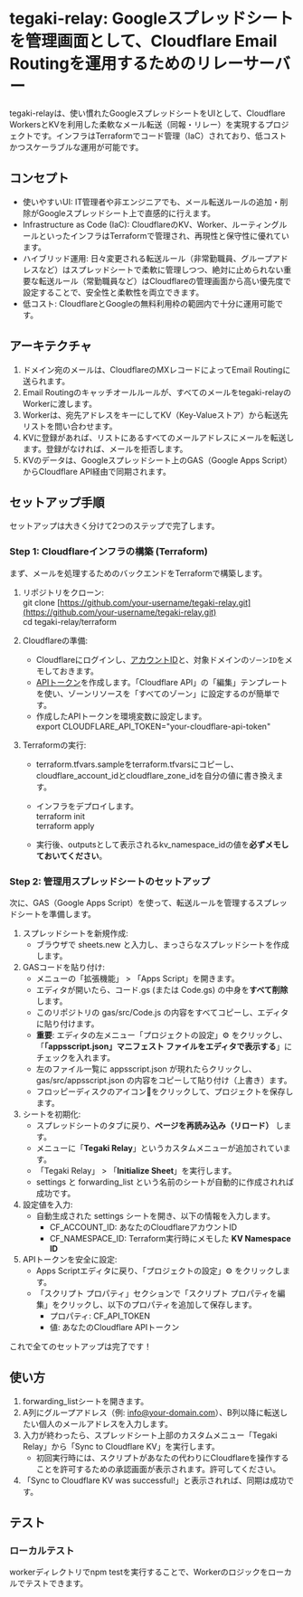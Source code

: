 # tegaki-relay: Googleスプレッドシートを管理画面として、Cloudflare Email Routingを運用するためのリレーサーバー

tegaki-relayは、使い慣れたGoogleスプレッドシートをUIとして、Cloudflare WorkersとKVを利用した柔軟なメール転送（同報・リレー）を実現するプロジェクトです。インフラはTerraformでコード管理（IaC）されており、低コストかつスケーラブルな運用が可能です。

## コンセプト

* 使いやすいUI: IT管理者や非エンジニアでも、メール転送ルールの追加・削除がGoogleスプレッドシート上で直感的に行えます。  
* Infrastructure as Code (IaC): CloudflareのKV、Worker、ルーティングルールといったインフラはTerraformで管理され、再現性と保守性に優れています。  
* ハイブリッド運用: 日々変更される転送ルール（非常勤職員、グループアドレスなど）はスプレッドシートで柔軟に管理しつつ、絶対に止められない重要な転送ルール（常勤職員など）はCloudflareの管理画面から高い優先度で設定することで、安全性と柔軟性を両立できます。  
* 低コスト: CloudflareとGoogleの無料利用枠の範囲内で十分に運用可能です。

## アーキテクチャ

1. ドメイン宛のメールは、CloudflareのMXレコードによってEmail Routingに送られます。  
2. Email Routingのキャッチオールルールが、すべてのメールをtegaki-relayのWorkerに渡します。  
3. Workerは、宛先アドレスをキーにしてKV（Key-Valueストア）から転送先リストを問い合わせます。  
4. KVに登録があれば、リストにあるすべてのメールアドレスにメールを転送します。登録がなければ、メールを拒否します。  
5. KVのデータは、Googleスプレッドシート上のGAS（Google Apps Script）からCloudflare API経由で同期されます。

## セットアップ手順

セットアップは大きく分けて2つのステップで完了します。

### Step 1: Cloudflareインフラの構築 (Terraform)

まず、メールを処理するためのバックエンドをTerraformで構築します。

1. リポジトリをクローン:  
   git clone [https://github.com/your-username/tegaki-relay.git](https://github.com/your-username/tegaki-relay.git)  
   cd tegaki-relay/terraform

2. Cloudflareの準備:  
   * Cloudflareにログインし、[アカウントID](https://dash.cloudflare.com/?to=/:account/workers-and-pages)と、対象ドメインの`ゾーンID`をメモしておきます。  
   * [APIトークン](https://dash.cloudflare.com/profile/api-tokens)を作成します。「Cloudflare API」の「編集」テンプレートを使い、ゾーンリソースを「すべてのゾーン」に設定するのが簡単です。  
   * 作成したAPIトークンを環境変数に設定します。  
     export CLOUDFLARE_API_TOKEN="your-cloudflare-api-token"

3. Terraformの実行:  
   * terraform.tfvars.sampleをterraform.tfvarsにコピーし、cloudflare_account_idとcloudflare_zone_idを自分の値に書き換えます。  
   * インフラをデプロイします。  
     terraform init  
     terraform apply

   * 実行後、outputsとして表示されるkv_namespace_idの値を**必ずメモしておいてください**。

### Step 2: 管理用スプレッドシートのセットアップ

次に、GAS（Google Apps Script）を使って、転送ルールを管理するスプレッドシートを準備します。

1. スプレッドシートを新規作成:  
   * ブラウザで sheets.new と入力し、まっさらなスプレッドシートを作成します。  
2. GASコードを貼り付け:  
   * メニューの「拡張機能」 > 「Apps Script」を開きます。  
   * エディタが開いたら、コード.gs (または Code.gs) の中身を**すべて削除**します。  
   * このリポジトリの gas/src/Code.js の内容をすべてコピーし、エディタに貼り付けます。  
   * **重要**: エディタの左メニュー「プロジェクトの設定」⚙️ をクリックし、「**「appsscript.json」マニフェスト ファイルをエディタで表示する**」にチェックを入れます。  
   * 左のファイル一覧に appsscript.json が現れたらクリックし、gas/src/appsscript.json の内容をコピーして貼り付け（上書き）ます。  
   * フロッピーディスクのアイコン💾をクリックして、プロジェクトを保存します。  
3. シートを初期化:  
   * スプレッドシートのタブに戻り、**ページを再読み込み（リロード）** します。  
   * メニューに「**Tegaki Relay**」というカスタムメニューが追加されています。  
   * 「Tegaki Relay」 > 「**Initialize Sheet**」を実行します。  
   * settings と forwarding_list という名前のシートが自動的に作成されれば成功です。  
4. 設定値を入力:  
   * 自動生成された settings シートを開き、以下の情報を入力します。  
     * CF_ACCOUNT_ID: あなたのCloudflareアカウントID  
     * CF_NAMESPACE_ID: Terraform実行時にメモした **KV Namespace ID**  
5. APIトークンを安全に設定:  
   * Apps Scriptエディタに戻り、「プロジェクトの設定」⚙️ をクリックします。  
   * 「スクリプト プロパティ」セクションで「スクリプト プロパティを編集」をクリックし、以下のプロパティを追加して保存します。  
     * プロパティ: CF_API_TOKEN  
     * 値: あなたのCloudflare APIトークン

これで全てのセットアップは完了です！

## 使い方

1. forwarding_listシートを開きます。  
2. A列にグループアドレス（例: info@your-domain.com）、B列以降に転送したい個人のメールアドレスを入力します。  
3. 入力が終わったら、スプレッドシート上部のカスタムメニュー「Tegaki Relay」から「Sync to Cloudflare KV」を実行します。  
   * 初回実行時には、スクリプトがあなたの代わりにCloudflareを操作することを許可するための承認画面が表示されます。許可してください。  
4. 「Sync to Cloudflare KV was successful!」と表示されれば、同期は成功です。

## テスト

### ローカルテスト

workerディレクトリでnpm testを実行することで、Workerのロジックをローカルでテストできます。
